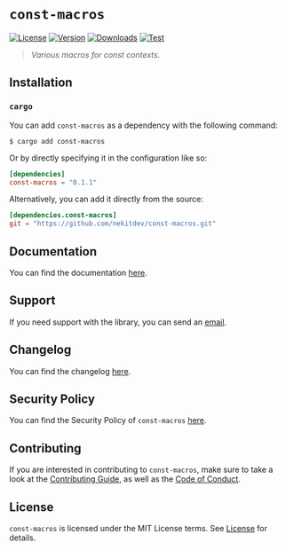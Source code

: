 # `const-macros`

[![License][License Badge]][License]
[![Version][Version Badge]][Crate]
[![Downloads][Downloads Badge]][Crate]
[![Test][Test Badge]][Actions]

> *Various macros for const contexts.*

## Installation

### `cargo`

You can add `const-macros` as a dependency with the following command:

```console
$ cargo add const-macros
```

Or by directly specifying it in the configuration like so:

```toml
[dependencies]
const-macros = "0.1.1"
```

Alternatively, you can add it directly from the source:

```toml
[dependencies.const-macros]
git = "https://github.com/nekitdev/const-macros.git"
```

## Documentation

You can find the documentation [here][Documentation].

## Support

If you need support with the library, you can send an [email][Email].

## Changelog

You can find the changelog [here][Changelog].

## Security Policy

You can find the Security Policy of `const-macros` [here][Security].

## Contributing

If you are interested in contributing to `const-macros`, make sure to take a look at the
[Contributing Guide][Contributing Guide], as well as the [Code of Conduct][Code of Conduct].

## License

`const-macros` is licensed under the MIT License terms. See [License][License] for details.

[Email]: mailto:support@nekit.dev

[Discord]: https://nekit.dev/chat

[Actions]: https://github.com/nekitdev/const-macros/actions

[Changelog]: https://github.com/nekitdev/const-macros/blob/main/CHANGELOG.md
[Code of Conduct]: https://github.com/nekitdev/const-macros/blob/main/CODE_OF_CONDUCT.md
[Contributing Guide]: https://github.com/nekitdev/const-macros/blob/main/CONTRIBUTING.md
[Security]: https://github.com/nekitdev/const-macros/blob/main/SECURITY.md

[License]: https://github.com/nekitdev/const-macros/blob/main/LICENSE

[Crate]: https://crates.io/crates/const-macros
[Documentation]: https://docs.rs/const-macros

[License Badge]: https://img.shields.io/crates/l/const-macros
[Version Badge]: https://img.shields.io/crates/v/const-macros
[Downloads Badge]: https://img.shields.io/crates/dr/const-macros
[Test Badge]: https://github.com/nekitdev/const-macros/workflows/test/badge.svg
